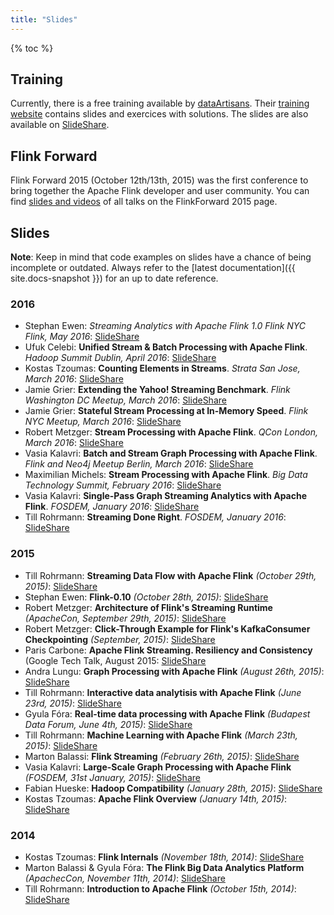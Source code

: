 ```yaml
---
title: "Slides"
---
```


{% toc %}

## Training

Currently, there is a free training available by [dataArtisans](http://data-artisans.com). Their [training website](http://dataartisans.github.io/flink-training) contains slides and exercices with solutions. The slides are also available on [SlideShare](http://www.slideshare.net/dataArtisans/presentations).

## Flink Forward

Flink Forward 2015 (October 12th/13th, 2015) was the first conference to bring together the Apache Flink developer and user community. You can find [slides and videos](http://2015.flink-forward.org/?post_type=session) of all talks on the FlinkForward 2015 page.

## Slides

**Note**: Keep in mind that code examples on slides have a chance of being incomplete or outdated. Always refer to the [latest documentation]({{ site.docs-snapshot }}) for an up to date reference.

### 2016

- Stephan Ewen: *Streaming Analytics with Apache Flink 1.0* *Flink NYC Flink, May 2016*: [SlideShare](http://www.slideshare.net/stephanewen1/apache-flink-myc-flink-meetup)
- Ufuk Celebi: **Unified Stream & Batch Processing with Apache Flink**. *Hadoop Summit Dublin, April 2016*: [SlideShare](http://www.slideshare.net/HadoopSummit/unified-stream-and-batch-processing-with-apache-flink)
- Kostas Tzoumas: **Counting Elements in Streams**. *Strata San Jose, March 2016*: [SlideShare](http://www.slideshare.net/KostasTzoumas/apache-flink-at-strata-san-jose-2016)
- Jamie Grier: **Extending the Yahoo! Streaming Benchmark**. *Flink Washington DC Meetup, March 2016*: [SlideShare](http://www.slideshare.net/JamieGrier/extending-the-yahoo-streaming-benchmark)
- Jamie Grier: **Stateful Stream Processing at In-Memory Speed**. *Flink NYC Meetup, March 2016*: [SlideShare](http://www.slideshare.net/JamieGrier/stateful-stream-processing-at-inmemory-speed)
- Robert Metzger: **Stream Processing with Apache Flink**. *QCon London, March 2016*: [SlideShare](http://www.slideshare.net/robertmetzger1/qcon-london-stream-processing-with-apache-flink)
- Vasia Kalavri: **Batch and Stream Graph Processing with Apache Flink**. *Flink and Neo4j Meetup Berlin, March 2016*: [SlideShare](http://www.slideshare.net/vkalavri/batch-and-stream-graph-processing-with-apache-flink)
- Maximilian Michels: **Stream Processing with Apache Flink**. *Big Data Technology Summit, February 2016*:
[SlideShare](http://de.slideshare.net/MaximilianMichels/big-datawarsaw-animated)
- Vasia Kalavri: **Single-Pass Graph Streaming Analytics with Apache Flink**. *FOSDEM, January 2016*: [SlideShare](http://www.slideshare.net/vkalavri/gellystream-singlepass-graph-streaming-analytics-with-apache-flink)
- Till Rohrmann: **Streaming Done Right**. *FOSDEM, January 2016*: [SlideShare](http://www.slideshare.net/tillrohrmann/apache-flink-streaming-done-right-fosdem-2016)

### 2015

- Till Rohrmann: **Streaming Data Flow with Apache Flink** *(October 29th, 2015)*: [SlideShare](http://www.slideshare.net/tillrohrmann/streaming-data-flow-with-apache-flink-paris-flink-meetup-2015-54572718)
- Stephan Ewen: **Flink-0.10** *(October 28th, 2015)*: [SlideShare](http://www.slideshare.net/stephanewen1/flink-010-bay-area-meetup-october-2015)
- Robert Metzger: **Architecture of Flink's Streaming Runtime** *(ApacheCon, September 29th, 2015)*: [SlideShare](http://www.slideshare.net/robertmetzger1/architecture-of-flinks-streaming-runtime-apachecon-eu-2015)
- Robert Metzger: **Click-Through Example for Flink's KafkaConsumer Checkpointing** *(September, 2015)*: [SlideShare](http://www.slideshare.net/robertmetzger1/clickthrough-example-for-flinks-kafkaconsumer-checkpointing)
- Paris Carbone: **Apache Flink Streaming. Resiliency and Consistency** (Google Tech Talk, August 2015: [SlideShare](http://www.slideshare.net/ParisCarbone/tech-talk-google-on-flink-fault-tolerance-and-ha)
- Andra Lungu: **Graph Processing with Apache Flink** *(August 26th, 2015)*: [SlideShare](http://www.slideshare.net/AndraLungu/flink-gelly-karlsruhe-june-2015)
- Till Rohrmann: **Interactive data analytisis with Apache Flink** *(June 23rd, 2015)*: [SlideShare](http://www.slideshare.net/tillrohrmann/data-analysis-49806564)
- Gyula Fóra: **Real-time data processing with Apache Flink** *(Budapest Data Forum, June 4th, 2015)*: [SlideShare](http://www.slideshare.net/GyulaFra/flink-streaming-budapestdata)
- Till Rohrmann: **Machine Learning with Apache Flink** *(March 23th, 2015)*: [SlideShare](http://www.slideshare.net/tillrohrmann/machine-learning-with-apache-flink)
- Marton Balassi: **Flink Streaming** *(February 26th, 2015)*: [SlideShare](http://www.slideshare.net/MrtonBalassi/flink-streaming-berlin-meetup)
- Vasia Kalavri: **Large-Scale Graph Processing with Apache Flink** *(FOSDEM, 31st January, 2015)*: [SlideShare](http://www.slideshare.net/vkalavri/largescale-graph-processing-with-apache-flink-graphdevroom-fosdem15)
- Fabian Hueske: **Hadoop Compatibility** *(January 28th, 2015)*: [SlideShare](http://www.slideshare.net/fhueske/flink-hadoopcompat20150128)
- Kostas Tzoumas: **Apache Flink Overview** *(January 14th, 2015)*: [SlideShare](http://www.slideshare.net/KostasTzoumas/apache-flink-api-runtime-and-project-roadmap)

### 2014

- Kostas Tzoumas: **Flink Internals** *(November 18th, 2014)*: [SlideShare](http://www.slideshare.net/KostasTzoumas/flink-internals)
- Marton Balassi & Gyula Fóra: **The Flink Big Data Analytics Platform** *(ApachecCon, November 11th, 2014)*: [SlideShare](http://www.slideshare.net/GyulaFra/flink-apachecon)
- Till Rohrmann: **Introduction to Apache Flink** *(October 15th, 2014)*: [SlideShare](http://www.slideshare.net/tillrohrmann/introduction-to-apache-flink)
